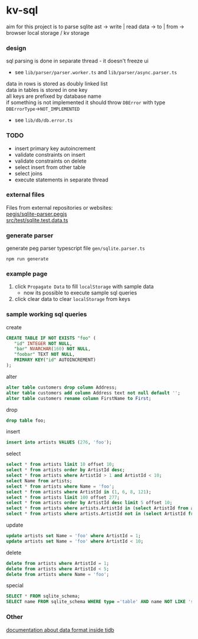 # kv-sql

aim for this project is to parse sqlite ast -> write | read data -> to | from -> browser local storage / kv storage

### design
sql parsing is done in separate thread - it doesn't freeze ui 
- see `lib/parser/parser.worker.ts` and `lib/parser/async.parser.ts`  

data in rows is stored as doubly linked list  
data in tables is stored in one key  
all keys are prefixed by database name  
if something is not implemented it should throw `DBError` with type `DBErrorType`->`NOT_IMPLEMENTED`
- see `lib/db/db.error.ts`

### TODO   
- insert primary key autoincrement
- validate constraints on insert
- validate constraints on delete
- select insert from other table
- select joins
- execute statements in separate thread

### external files

Files from external repositories or websites:  
[pegjs/sqlite-parser.pegjs](https://github.com/codeschool/sqlite-parser)  
[src/test/sqlite.test.data.ts](https://www.sqlitetutorial.net/sqlite-sample-database/)

### generate parser

generate peg parser typescript file `gen/sqlite.parser.ts`
```shell
npm run generate
```

### example page
1. click `Propagate Data` to fill `localStorage` with sample data
   - now its possible to execute sample sql queries
2. click clear data to clear `localStorage` from keys

### sample working sql queries

create  
```sql
CREATE TABLE IF NOT EXISTS "foo" (
   "id" INTEGER NOT NULL,
   "bar" NVARCHAR(160) NOT NULL,
   "foobar" TEXT NOT NULL,
   PRIMARY KEY("id" AUTOINCREMENT)
);
```

alter  
```sql
alter table customers drop column Address;
alter table customers add column Address text not null default '';
alter table customers rename column FirstName to First;
```

drop  
```sql
drop table foo;
```

insert
```sql
insert into artists VALUES (276, 'foo');
```

select  
```sql
select * from artists limit 10 offset 10;
select * from artists order by ArtistId desc;
select * from artists where ArtistId > 1 and ArtistId < 10;
select Name from artists;
select * from artists where Name = 'foo';
select * from artists where ArtistId in (1, 6, 8, 121);
select * from artists limit 100 offset 277;
select * from artists order by ArtistId desc limit 5 offset 10;
select * from artists where artists.ArtistId in (select ArtistId from albums);
select * from artists where artists.ArtistId not in (select ArtistId from albums);
```

update  
```sql
update artists set Name = 'foo' where ArtistId = 1;
update artists set Name = 'foo' where ArtistId < 10;
```

delete
```sql
delete from artists where ArtistId = 1;
delete from artists where ArtistId < 5;
delete from artists where Name = 'foo';
```

special  
```sql
SELECT * FROM sqlite_schema;
SELECT name FROM sqlite_schema WHERE type ='table' AND name NOT LIKE 'sqlite_%';
```

### Other

[documentation about data format inside tidb](https://www.pingcap.com/blog/tidb-internal-computing/)